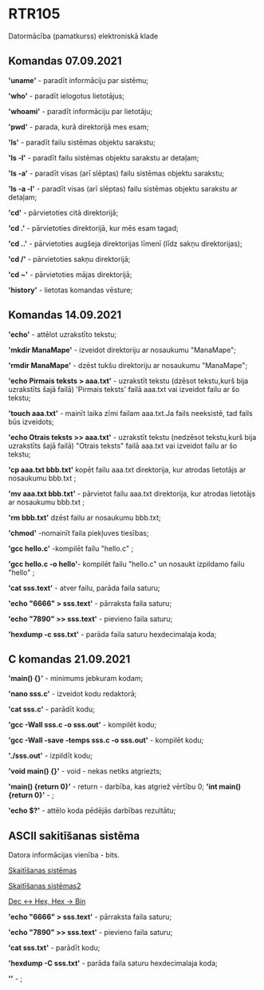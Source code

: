 # RTR105
Datormācība (pamatkurss) elektroniskā klade

## Komandas 07.09.2021

**'uname'** - paradīt informāciju par sistēmu;

**'who'** - paradīt ielogotus lietotājus;

**'whoami'** - paradīt informāciju par lietotāju;

**'pwd'** - parada, kurā direktorijā mes esam;

**'ls'** - paradīt failu sistēmas objektu sarakstu;

**'ls -l'** - paradīt failu sistēmas objektu sarakstu ar detaļam;

**'ls -a'** - paradīt visas (arī slēptas) failu sistēmas objektu sarakstu;

**'ls -a -l'** - paradīt visas (arī slēptas) failu sistēmas objektu sarakstu ar detaļam;

**'cd'** - pārvietoties citā direktorijā;

**'cd .'** - pārvietoties direktorijā, kur mēs esam tagad;

**'cd ..'** - pārvietoties augšeja direktorijas līmenī (līdz sakņu direktorijas);

**'cd /'** - pārvietoties sakņu direktorijā;

**'cd ~'** - pārvietoties mājas direktorijā;

**'history'** - lietotas komandas vēsture;

## Komandas 14.09.2021

**'echo'** - attēlot uzrakstīto tekstu;

**'mkdir ManaMape'** - izveidot direktoriju ar nosaukumu "ManaMape";

**'rmdir ManaMape'** - dzēst tukšu direktoriju ar nosaukumu "ManaMape";

**'echo Pirmais teksts > aaa.txt'** - uzrakstīt tekstu (dzēsot tekstu,kurš bija uzrakstīts šajā failā) 'Pirmais teksts' failā aaa.txt vai izveidot failu ar šo tekstu;

**'touch aaa.txt'** - mainīt laika zīmi failam aaa.txt.Ja fails neeksistē, tad fails būs izveidots;

**'echo Otrais teksts >> aaa.txt'** - uzrakstīt tekstu (nedzēsot tekstu,kurš bija uzrakstīts šajā failā) "Otrais teksts" failā aaa.txt vai izveidot failu ar šo tekstu;

**'cp aaa.txt bbb.txt'** kopēt failu aaa.txt direktorija, kur atrodas lietotājs ar nosaukumu bbb.txt ;

**'mv aaa.txt bbb.txt'** - pārvietot failu aaa.txt direktorija, kur atrodas lietotājs ar nosaukumu bbb.txt ;

**'rm bbb.txt'** dzēst failu ar nosaukumu bbb.txt;

**'chmod'** -nomainīt faila piekļuves tiesības;

**'gcc hello.c'** -kompilēt failu "hello.c" ;

**'gcc hello.c -o hello'**- kompilēt failu "hello.c" un nosaukt izpildamo failu "hello" ;

**'cat sss.text'** - atver failu, parāda faila saturu;

**'echo "6666" > sss.text'** - pārraksta faila saturu;

**'echo "7890" >> sss.text'** - pievieno faila saturu;

**'hexdump -c sss.txt'** - parāda faila saturu hexdecimalaja koda;


## C komandas 21.09.2021

**'main() {}'** - minimums jebkuram kodam;

**'nano sss.c'** - izveidot kodu redaktorā;

**'cat sss.c'** - parādīt kodu;

**'gcc -Wall sss.c -o sss.out'** - kompilēt kodu;

**'gcc -Wall -save -temps sss.c -o sss.out'** - kompilēt kodu;

**'./sss.out'** - izpildīt kodu;

**'void main() {}'** - void - nekas netiks atgriezts;

**'main() {return 0}'** - return - darbība, kas atgriež vērtību 0;
**'int main() {return 0}'** - ;

**'echo $?'** - attēlo koda pēdējās darbības rezultātu;

## ASCII sakitīšanas sistēma

Datora informācijas vienība - bits.

[Skaitīšanas sistēmas](https://prnt.sc/1tz75yh)

[Skaitīšanas sistēmas2](https://prnt.sc/1tz930l)

[Dec <-> Hex, Hex -> Bin](https://prnt.sc/1tzaqe4)



**'echo "6666" > sss.text'** - pārraksta faila saturu;

**'echo "7890" >> sss.text'** - pievieno faila saturu;

**'cat sss.txt'** - parādīt kodu;

**'hexdump -C sss.txt'** - parāda faila saturu hexdecimalaja koda;


**''** - ;







